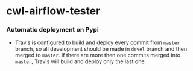 # cwl-airflow-tester

### Automatic deployment on Pypi

- Travis is configured to build and deploy every commit from `master` branch, so
  all development should be made in `devel` branch and then merged to `master`.
  If there are more then one commits merged into `master`, Travis will build and deploy
  only the last one.